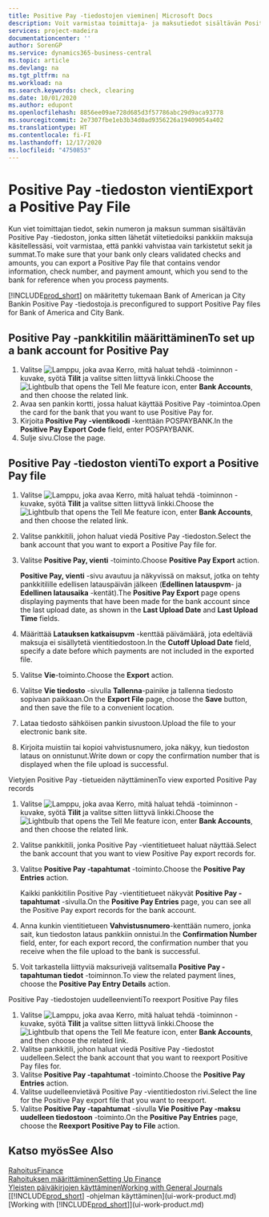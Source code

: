 ```yaml
---
title: Positive Pay -tiedostojen vieminen| Microsoft Docs
description: Voit varmistaa toimittaja- ja maksutiedot sisältävän Positive Pay -tiedoston viennin avulla, että pankki vahvistaa vain tarkistetut sekit ja summat.
services: project-madeira
documentationcenter: ''
author: SorenGP
ms.service: dynamics365-business-central
ms.topic: article
ms.devlang: na
ms.tgt_pltfrm: na
ms.workload: na
ms.search.keywords: check, clearing
ms.date: 10/01/2020
ms.author: edupont
ms.openlocfilehash: 8856ee09ae728d685d3f57786abc29d9aca93778
ms.sourcegitcommit: 2e7307fbe1eb3b34d0ad9356226a19409054a402
ms.translationtype: HT
ms.contentlocale: fi-FI
ms.lasthandoff: 12/17/2020
ms.locfileid: "4750853"
---
```

# <a name="export-a-positive-pay-file"></a><span data-ttu-id="79d88-103">Positive Pay -tiedoston vienti</span><span class="sxs-lookup"><span data-stu-id="79d88-103">Export a Positive Pay File</span></span>
<span data-ttu-id="79d88-104">Kun viet toimittajan tiedot, sekin numeron ja maksun summan sisältävän Positive Pay -tiedoston, jonka sitten lähetät viitetiedoiksi pankkiin maksuja käsitellessäsi, voit varmistaa, että pankki vahvistaa vain tarkistetut sekit ja summat.</span><span class="sxs-lookup"><span data-stu-id="79d88-104">To make sure that your bank only clears validated checks and amounts, you can export a Positive Pay file that contains vendor information, check number, and payment amount, which you send to the bank for reference when you process payments.</span></span>

[!INCLUDE[prod_short](includes/prod_short.md)] <span data-ttu-id="79d88-105">on määritetty tukemaan Bank of American ja City Bankin Positive Pay -tiedostoja.</span><span class="sxs-lookup"><span data-stu-id="79d88-105">is preconfigured to support Positive Pay files for Bank of America and City Bank.</span></span>

## <a name="to-set-up-a-bank-account-for-positive-pay"></a><span data-ttu-id="79d88-106">Positive Pay -pankkitilin määrittäminen</span><span class="sxs-lookup"><span data-stu-id="79d88-106">To set up a bank account for Positive Pay</span></span>
1. <span data-ttu-id="79d88-107">Valitse ![Lamppu, joka avaa Kerro, mitä haluat tehdä -toiminnon](media/ui-search/search_small.png "Kerro, mitä haluat tehdä") -kuvake, syötä **Tilit** ja valitse sitten liittyvä linkki.</span><span class="sxs-lookup"><span data-stu-id="79d88-107">Choose the ![Lightbulb that opens the Tell Me feature](media/ui-search/search_small.png "Tell me what you want to do") icon, enter **Bank Accounts**, and then choose the related link.</span></span>
2. <span data-ttu-id="79d88-108">Avaa sen pankin kortti, jossa haluat käyttää Positive Pay -toimintoa.</span><span class="sxs-lookup"><span data-stu-id="79d88-108">Open the card for the bank that you want to use Positive Pay for.</span></span>
3. <span data-ttu-id="79d88-109">Kirjoita **Positive Pay -vientikoodi** -kenttään POSPAYBANK.</span><span class="sxs-lookup"><span data-stu-id="79d88-109">In the **Positive Pay Export Code** field, enter POSPAYBANK.</span></span>
4. <span data-ttu-id="79d88-110">Sulje sivu.</span><span class="sxs-lookup"><span data-stu-id="79d88-110">Close the page.</span></span>

## <a name="to-export-a-positive-pay-file"></a><span data-ttu-id="79d88-111">Positive Pay -tiedoston vienti</span><span class="sxs-lookup"><span data-stu-id="79d88-111">To export a Positive Pay file</span></span>
1. <span data-ttu-id="79d88-112">Valitse ![Lamppu, joka avaa Kerro, mitä haluat tehdä -toiminnon](media/ui-search/search_small.png "Kerro, mitä haluat tehdä") -kuvake, syötä **Tilit** ja valitse sitten liittyvä linkki.</span><span class="sxs-lookup"><span data-stu-id="79d88-112">Choose the ![Lightbulb that opens the Tell Me feature](media/ui-search/search_small.png "Tell me what you want to do") icon, enter **Bank Accounts**, and then choose the related link.</span></span>
2. <span data-ttu-id="79d88-113">Valitse pankkitili, johon haluat viedä Positive Pay -tiedoston.</span><span class="sxs-lookup"><span data-stu-id="79d88-113">Select the bank account that you want to export a Positive Pay file for.</span></span>
3. <span data-ttu-id="79d88-114">Valitse **Positive Pay, vienti** -toiminto.</span><span class="sxs-lookup"><span data-stu-id="79d88-114">Choose **Positive Pay Export** action.</span></span>

    <span data-ttu-id="79d88-115">**Positive Pay, vienti** -sivu avautuu ja näkyvissä on maksut, jotka on tehty pankkitilille edellisen latauspäivän jälkeen (**Edellinen latauspvm**- ja **Edellinen latausaika** -kentät).</span><span class="sxs-lookup"><span data-stu-id="79d88-115">The **Positive Pay Export** page opens displaying payments that have been made for the bank account since the last upload date, as shown in the **Last Upload Date** and **Last Upload Time** fields.</span></span>
4. <span data-ttu-id="79d88-116">Määrittää **Latauksen katkaisupvm** -kenttää päivämäärä, jota edeltäviä maksuja ei sisällytetä vientitiedostoon.</span><span class="sxs-lookup"><span data-stu-id="79d88-116">In the **Cutoff Upload Date** field, specify a date before which payments are not included in the exported file.</span></span>
5. <span data-ttu-id="79d88-117">Valitse **Vie**-toiminto.</span><span class="sxs-lookup"><span data-stu-id="79d88-117">Choose the **Export** action.</span></span>
6. <span data-ttu-id="79d88-118">Valitse **Vie tiedosto** -sivulla **Tallenna**-painike ja tallenna tiedosto sopivaan paikkaan.</span><span class="sxs-lookup"><span data-stu-id="79d88-118">On the **Export File** page, choose the **Save** button, and then save the file to a convenient location.</span></span>
7. <span data-ttu-id="79d88-119">Lataa tiedosto sähköisen pankin sivustoon.</span><span class="sxs-lookup"><span data-stu-id="79d88-119">Upload the file to your electronic bank site.</span></span>
8. <span data-ttu-id="79d88-120">Kirjoita muistiin tai kopioi vahvistusnumero, joka näkyy, kun tiedoston lataus on onnistunut.</span><span class="sxs-lookup"><span data-stu-id="79d88-120">Write down or copy the confirmation number that is displayed when the file upload is successful.</span></span>

<span data-ttu-id="79d88-121">Vietyjen Positive Pay -tietueiden näyttäminen</span><span class="sxs-lookup"><span data-stu-id="79d88-121">To view exported Positive Pay records</span></span>

1. <span data-ttu-id="79d88-122">Valitse ![Lamppu, joka avaa Kerro, mitä haluat tehdä -toiminnon](media/ui-search/search_small.png "Kerro, mitä haluat tehdä") -kuvake, syötä **Tilit** ja valitse sitten liittyvä linkki.</span><span class="sxs-lookup"><span data-stu-id="79d88-122">Choose the ![Lightbulb that opens the Tell Me feature](media/ui-search/search_small.png "Tell me what you want to do") icon, enter **Bank Accounts**, and then choose the related link.</span></span>
2. <span data-ttu-id="79d88-123">Valitse pankkitili, jonka Positive Pay -vientitietueet haluat näyttää.</span><span class="sxs-lookup"><span data-stu-id="79d88-123">Select the bank account that you want to view Positive Pay export records for.</span></span>
3. <span data-ttu-id="79d88-124">Valitse **Positive Pay -tapahtumat** -toiminto.</span><span class="sxs-lookup"><span data-stu-id="79d88-124">Choose the **Positive Pay Entries** action.</span></span>

    <span data-ttu-id="79d88-125">Kaikki pankkitilin Positive Pay -vientitietueet näkyvät **Positive Pay -tapahtumat** -sivulla.</span><span class="sxs-lookup"><span data-stu-id="79d88-125">On the **Positive Pay Entries** page, you can see all the Positive Pay export records for the bank account.</span></span>
4. <span data-ttu-id="79d88-126">Anna kunkin vientitietueen **Vahvistusnumero**-kenttään numero, jonka sait, kun tiedoston lataus pankkiin onnistui.</span><span class="sxs-lookup"><span data-stu-id="79d88-126">In the **Confirmation Number** field, enter, for each export record, the confirmation number that you receive when the file upload to the bank is successful.</span></span>
5. <span data-ttu-id="79d88-127">Voit tarkastella liittyviä maksurivejä valitsemalla **Positive Pay -tapahtuman tiedot** -toiminnon.</span><span class="sxs-lookup"><span data-stu-id="79d88-127">To view the related payment lines, choose the **Positive Pay Entry Details** action.</span></span>

<span data-ttu-id="79d88-128">Positive Pay -tiedostojen uudelleenvienti</span><span class="sxs-lookup"><span data-stu-id="79d88-128">To reexport Positive Pay files</span></span>

1. <span data-ttu-id="79d88-129">Valitse ![Lamppu, joka avaa Kerro, mitä haluat tehdä -toiminnon](media/ui-search/search_small.png "Kerro, mitä haluat tehdä") -kuvake, syötä **Tilit** ja valitse sitten liittyvä linkki.</span><span class="sxs-lookup"><span data-stu-id="79d88-129">Choose the ![Lightbulb that opens the Tell Me feature](media/ui-search/search_small.png "Tell me what you want to do") icon, enter **Bank Accounts**, and then choose the related link.</span></span>
2. <span data-ttu-id="79d88-130">Valitse pankkitili, johon haluat viedä Positive Pay -tiedostot uudelleen.</span><span class="sxs-lookup"><span data-stu-id="79d88-130">Select the bank account that you want to reexport Positive Pay files for.</span></span>
3. <span data-ttu-id="79d88-131">Valitse **Positive Pay -tapahtumat** -toiminto.</span><span class="sxs-lookup"><span data-stu-id="79d88-131">Choose the **Positive Pay Entries** action.</span></span>
4. <span data-ttu-id="79d88-132">Valitse uudelleenvietävä Positive Pay -vientitiedoston rivi.</span><span class="sxs-lookup"><span data-stu-id="79d88-132">Select the line for the Positive Pay export file that you want to reexport.</span></span>
5. <span data-ttu-id="79d88-133">Valitse **Positive Pay -tapahtumat** -sivulla **Vie Positive Pay -maksu uudelleen tiedostoon** -toiminto.</span><span class="sxs-lookup"><span data-stu-id="79d88-133">On the **Positive Pay Entries** page, choose the **Reexport Positive Pay to File** action.</span></span>

## <a name="see-also"></a><span data-ttu-id="79d88-134">Katso myös</span><span class="sxs-lookup"><span data-stu-id="79d88-134">See Also</span></span>
[<span data-ttu-id="79d88-135">Rahoitus</span><span class="sxs-lookup"><span data-stu-id="79d88-135">Finance</span></span>](finance.md)  
[<span data-ttu-id="79d88-136">Rahoituksen määrittäminen</span><span class="sxs-lookup"><span data-stu-id="79d88-136">Setting Up Finance</span></span>](finance-setup-finance.md)  
[<span data-ttu-id="79d88-137">Yleisten päiväkirjojen käyttäminen</span><span class="sxs-lookup"><span data-stu-id="79d88-137">Working with General Journals</span></span>](ui-work-general-journals.md)  
<span data-ttu-id="79d88-138">[[!INCLUDE[prod_short](includes/prod_short.md)] -ohjelman käyttäminen](ui-work-product.md)</span><span class="sxs-lookup"><span data-stu-id="79d88-138">[Working with [!INCLUDE[prod_short](includes/prod_short.md)]](ui-work-product.md)</span></span>

